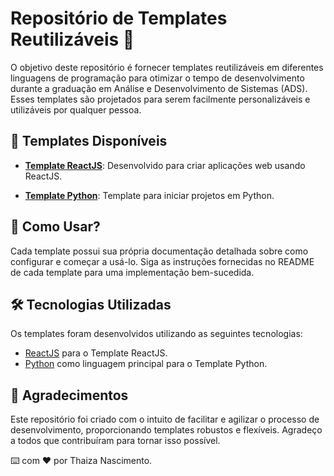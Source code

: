 # Repositório de Templates Reutilizáveis 🚀

O objetivo deste repositório é fornecer templates reutilizáveis em diferentes linguagens de programação para otimizar o tempo de desenvolvimento durante a graduação em Análise e Desenvolvimento de Sistemas (ADS). Esses templates são projetados para serem facilmente personalizáveis e utilizáveis por qualquer pessoa.

## 🔎 Templates Disponíveis

- [**Template ReactJS**](./Template_ReactJS/README.md): Desenvolvido para criar aplicações web usando ReactJS.

- [**Template Python**](./Template_Python/README.md): Template para iniciar projetos em Python.

## 🤔 Como Usar?

Cada template possui sua própria documentação detalhada sobre como configurar e começar a usá-lo. Siga as instruções fornecidas no README de cada template para uma implementação bem-sucedida.

## 🛠️ Tecnologias Utilizadas 

Os templates foram desenvolvidos utilizando as seguintes tecnologias:

- [ReactJS](https://reactjs.org/) para o Template ReactJS.
- [Python](https://www.python.org/) como linguagem principal para o Template Python.

## 🎁 Agradecimentos

Este repositório foi criado com o intuito de facilitar e agilizar o processo de desenvolvimento, proporcionando templates robustos e flexíveis. Agradeço a todos que contribuíram para tornar isso possível.

⌨️ com ❤️ por Thaiza Nascimento.
